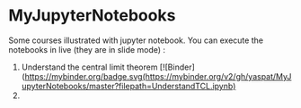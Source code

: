 # MyJupyterNotebooks
Some courses illustrated with jupyter notebook.
You can execute the notebooks in live (they are in slide mode) :

1. Understand the central limit theorem [![Binder](https://mybinder.org/badge.svg(https://mybinder.org/v2/gh/yaspat/MyJupyterNotebooks/master?filepath=UnderstandTCL.ipynb)
2.
